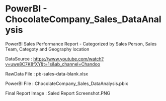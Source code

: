 # PowerBI - ChocolateCompany_Sales_DataAnalysis
PowerBI Sales Performance Report - Categorized by Sales Person, Sales Team, Categoty and Geography location

DataSource : https://www.youtube.com/watch?v=uwe8C7K8fXY&t=1s&ab_channel=Chandoo

RawData File : pb-sales-data-blank.xlsx

PowerBI File : ChocolateCompany_Sales_DataAnalysis.pbix

Final Report Image : Saled Report Screenshot.PNG
